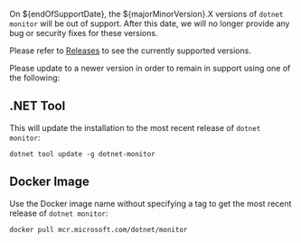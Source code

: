 On ${endOfSupportDate}, the ${majorMinorVersion}.X versions of `dotnet monitor` will be out of support. After this date, we will no longer provide any bug or security fixes for these versions.

Please refer to [Releases](https://github.com/dotnet/dotnet-monitor/blob/main/documentation/releases.md) to see the currently supported versions.

Please update to a newer version in order to remain in support using one of the following:

## .NET Tool

This will update the installation to the most recent release of `dotnet monitor`:

```
dotnet tool update -g dotnet-monitor
```

## Docker Image

Use the Docker image name without specifying a tag to get the most recent release of `dotnet monitor`:

```
docker pull mcr.microsoft.com/dotnet/monitor
```